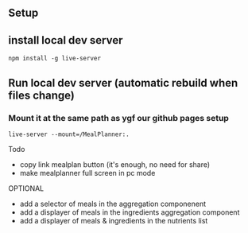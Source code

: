 
## Setup




## install local dev server

```
npm install -g live-server
```

## Run local dev server (automatic rebuild when files change)
### Mount it at the same path as ygf our github pages setup
```
live-server --mount=/MealPlanner:.
```

Todo
- copy link mealplan button (it's enough, no need for share)
- make mealplanner full screen in pc mode

OPTIONAL
- add a selector of meals in the aggregation componenent
- add a displayer of meals in the ingredients aggregation component
- add a displayer of meals & ingredients in the nutrients list
